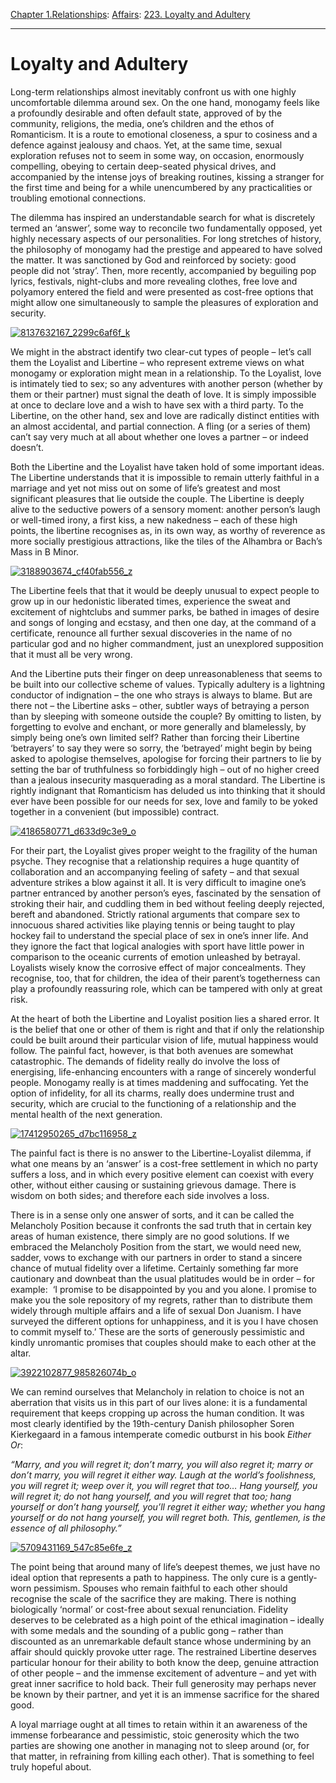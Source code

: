 [Chapter 1.Relationships](https://www.theschooloflife.com/thebookoflife/category/relationships/): [Affairs](https://www.theschooloflife.com/thebookoflife/category/relationships/affairs/): [223. Loyalty and Adultery](https://www.theschooloflife.com/thebookoflife/loyalty-and-adultery/)

* * *

# Loyalty and Adultery

Long-term relationships almost inevitably confront us with one highly uncomfortable dilemma around sex. On the one hand, monogamy feels like a profoundly desirable and often default state, approved of by the community, religions, the media, one’s children and the ethos of Romanticism. It is a route to emotional closeness, a spur to cosiness and a defence against jealousy and chaos. Yet, at the same time, sexual exploration refuses not to seem in some way, on occasion, enormously compelling, obeying to certain deep-seated physical drives, and accompanied by the intense joys of breaking routines, kissing a stranger for the first time and being for a while unencumbered by any practicalities or troubling emotional connections.

The dilemma has inspired an understandable search for what is discretely termed an ‘answer’, some way to reconcile two fundamentally opposed, yet highly necessary aspects of our personalities. For long stretches of history, the philosophy of monogamy had the prestige and appeared to have solved the matter. It was sanctioned by God and reinforced by society: good people did not ‘stray’. Then, more recently, accompanied by beguiling pop lyrics, festivals, night-clubs and more revealing clothes, free love and polyamory entered the field and were presented as cost-free options that might allow one simultaneously to sample the pleasures of exploration and security.

[![8137632167_2299c6af6f_k](https://www.theschooloflife.com/thebookoflife/wp-content/uploads/2016/05/8137632167_2299c6af6f_k.jpg)](http://www.thebookoflife.org/wp-content/uploads/2016/05/8137632167_2299c6af6f_k.jpg)

We might in the abstract identify two clear-cut types of people – let’s call them the Loyalist and Libertine – who represent extreme views on what monogamy or exploration might mean in a relationship. To the Loyalist, love is intimately tied to sex; so any adventures with another person (whether by them or their partner) must signal the death of love. It is simply impossible at once to declare love and a wish to have sex with a third party. To the Libertine, on the other hand, sex and love are radically distinct entities with an almost accidental, and partial connection. A fling (or a series of them) can’t say very much at all about whether one loves a partner – or indeed doesn’t.

Both the Libertine and the Loyalist have taken hold of some important ideas. The Libertine understands that it is impossible to remain utterly faithful in a marriage and yet not miss out on some of life’s greatest and most significant pleasures that lie outside the couple. The Libertine is deeply alive to the seductive powers of a sensory moment: another person’s laugh or well-timed irony, a first kiss, a new nakedness – each of these high points, the libertine recognises as, in its own way, as worthy of reverence as more socially prestigious attractions, like the tiles of the Alhambra or Bach’s Mass in B Minor.

[![3188903674_cf40fab556_z](https://www.theschooloflife.com/thebookoflife/wp-content/uploads/2016/05/3188903674_cf40fab556_z.jpg)](http://www.thebookoflife.org/wp-content/uploads/2016/05/3188903674_cf40fab556_z.jpg)

The Libertine feels that that it would be deeply unusual to expect people to grow up in our hedonistic liberated times, experience the sweat and excitement of nightclubs and summer parks, be bathed in images of desire and songs of longing and ecstasy, and then one day, at the command of a certificate, renounce all further sexual discoveries in the name of no particular god and no higher commandment, just an unexplored supposition that it must all be very wrong.

And the Libertine puts their finger on deep unreasonableness that seems to be built into our collective scheme of values. Typically adultery is a lightning conductor of indignation – the one who strays is always to blame. But are there not – the Libertine asks – other, subtler ways of betraying a person than by sleeping with someone outside the couple? By omitting to listen, by forgetting to evolve and enchant, or more generally and blamelessly, by simply being one’s own limited self? Rather than forcing their Libertine ‘betrayers’ to say they were so sorry, the ‘betrayed’ might begin by being asked to apologise themselves, apologise for forcing their partners to lie by setting the bar of truthfulness so forbiddingly high – out of no higher creed than a jealous insecurity masquerading as a moral standard. The Libertine is rightly indignant that Romanticism has deluded us into thinking that it should ever have been possible for our needs for sex, love and family to be yoked together in a convenient (but impossible) contract.

[![4186580771_d633d9c3e9_o](https://www.theschooloflife.com/thebookoflife/wp-content/uploads/2016/05/4186580771_d633d9c3e9_o.jpg)](http://www.thebookoflife.org/wp-content/uploads/2016/05/4186580771_d633d9c3e9_o.jpg)

For their part, the Loyalist gives proper weight to the fragility of the human psyche. They recognise that a relationship requires a huge quantity of collaboration and an accompanying feeling of safety – and that sexual adventure strikes a blow against it all. It is very difficult to imagine one’s partner entranced by another person’s eyes, fascinated by the sensation of stroking their hair, and cuddling them in bed without feeling deeply rejected, bereft and abandoned. Strictly rational arguments that compare sex to innocuous shared activities like playing tennis or being taught to play hockey fail to understand the special place of sex in one’s inner life. And they ignore the fact that logical analogies with sport have little power in comparison to the oceanic currents of emotion unleashed by betrayal. Loyalists wisely know the corrosive effect of major concealments. They recognise, too, that for children, the idea of their parent’s togetherness can play a profoundly reassuring role, which can be tampered with only at great risk.

At the heart of both the Libertine and Loyalist position lies a shared error. It is the belief that one or other of them is right and that if only the relationship could be built around their particular vision of life, mutual happiness would follow. The painful fact, however, is that both avenues are somewhat catastrophic. The demands of fidelity really do involve the loss of energising, life-enhancing encounters with a range of sincerely wonderful people. Monogamy really is at times maddening and suffocating. Yet the option of infidelity, for all its charms, really does undermine trust and security, which are crucial to the functioning of a relationship and the mental health of the next generation.

[![17412950265_d7bc116958_z](https://www.theschooloflife.com/thebookoflife/wp-content/uploads/2016/05/17412950265_d7bc116958_z.jpg)](http://www.thebookoflife.org/wp-content/uploads/2016/05/17412950265_d7bc116958_z.jpg)

The painful fact is there is no answer to the Libertine-Loyalist dilemma, if what one means by an ‘answer’ is a cost-free settlement in which no party suffers a loss, and in which every positive element can coexist with every other, without either causing or sustaining grievous damage. There is wisdom on both sides; and therefore each side involves a loss.

There is in a sense only one answer of sorts, and it can be called the Melancholy Position because it confronts the sad truth that in certain key areas of human existence, there simply are no good solutions. If we embraced the Melancholy Position from the start, we would need new, sadder, vows to exchange with our partners in order to stand a sincere chance of mutual fidelity over a lifetime. Certainly something far more cautionary and downbeat than the usual platitudes would be in order – for example: &nbsp;‘I promise to be disappointed by you and you alone. I promise to make you the sole repository of my regrets, rather than to distribute them widely through multiple affairs and a life of sexual Don Juanism. I have surveyed the different options for unhappiness, and it is you I have chosen to commit myself to.’ These are the sorts of generously pessimistic and kindly unromantic promises that couples should make to each other at the altar.

[![3922102877_985826074b_o](https://www.theschooloflife.com/thebookoflife/wp-content/uploads/2016/05/3922102877_985826074b_o1.jpg)](http://www.thebookoflife.org/wp-content/uploads/2016/05/3922102877_985826074b_o1.jpg)

We can remind ourselves that Melancholy in relation to choice is not an aberration that visits us in this part of our lives alone: it is a fundamental requirement that keeps cropping up across the human condition. It was most clearly identified by the 19th-century Danish philosopher Soren Kierkegaard in a famous intemperate comedic outburst in his book _Either Or_:

_“Marry, and you will regret it; don’t marry, you will also regret it; marry or don’t marry, you will regret it either way. Laugh at the world’s foolishness, you will regret it; weep over it, you will regret that too… Hang yourself, you will regret it; do not hang yourself, and you will regret that too; hang yourself or don’t hang yourself, you’ll regret it either way; whether you hang yourself or do not hang yourself, you will regret both. This, gentlemen, is the essence of all philosophy.”_

[![5709431169_547c85e6fe_z](https://www.theschooloflife.com/thebookoflife/wp-content/uploads/2016/05/5709431169_547c85e6fe_z.jpg)](http://www.thebookoflife.org/wp-content/uploads/2016/05/5709431169_547c85e6fe_z.jpg)

The point being that around many of life’s deepest themes, we just have no ideal option that represents a path to happiness. The only cure is a gently-worn pessimism. Spouses who remain faithful to each other should recognise the scale of the sacrifice they are making. There is nothing biologically ‘normal’ or cost-free about sexual renunciation. Fidelity deserves to be celebrated as a high point of the ethical imagination – ideally with some medals and the sounding of a public gong – rather than discounted as an unremarkable default stance whose undermining by an affair should quickly provoke utter rage. The restrained Libertine deserves particular honour for their ability to both know the deep, genuine attraction of other people – and the immense excitement of adventure – and yet with great inner sacrifice to hold back. Their full generosity may perhaps never be known by their partner, and yet it is an immense sacrifice for the shared good. &nbsp;

A loyal marriage ought at all times to retain within it an awareness of the immense forbearance and pessimistic, stoic generosity which the two parties are showing one another in managing not to sleep around (or, for that matter, in refraining from killing each other). That is something to feel truly hopeful about.
